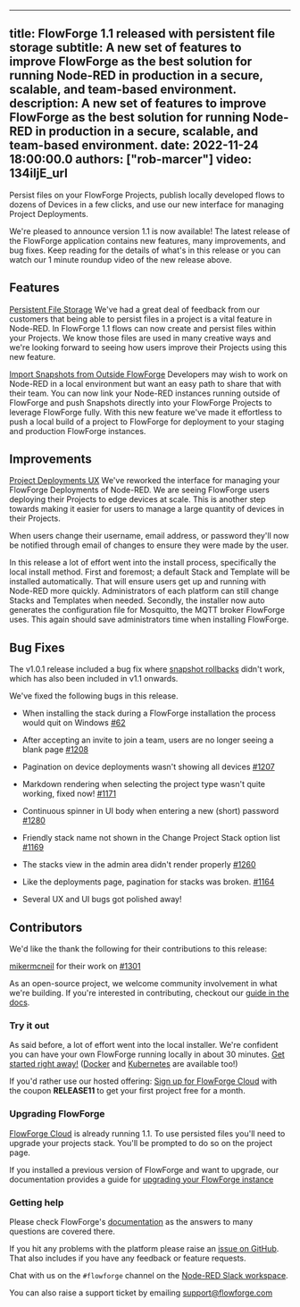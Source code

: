 
---
title: FlowForge 1.1 released with persistent file storage
subtitle: A new set of features to improve FlowForge as the best solution for running Node-RED in production in a secure, scalable, and team-based environment.
description: A new set of features to improve FlowForge as the best solution for running Node-RED in production in a secure, scalable, and team-based environment.
date: 2022-11-24 18:00:00.0
authors: ["rob-marcer"]
video: 134iljE_urI
---

Persist files on your FlowForge Projects, publish locally developed flows to dozens of Devices in a few clicks, and use our new interface for managing Project Deployments.

<!--more-->

We're pleased to announce version 1.1 is now available! The latest release of the FlowForge application contains new features, many improvements, and bug fixes. Keep reading for the details of what's in this release or you can watch our 1 minute roundup video of the new release above.

## Features

[Persistent File Storage](https://github.com/flowforge/flowforge/issues/998) We've had a great deal of feedback
from our customers that being able to persist files in a project is a vital feature
in Node-RED. In FlowForge 1.1 flows can now create and persist files within
your Projects. We know those files are used in many creative ways and we're looking
forward to seeing how users improve their Projects using this new feature.

[Import Snapshots from Outside FlowForge](https://flowforge.com/docs/user/node-red-tools/) Developers may wish to
work on Node-RED in a local environment but want an easy path to share that with their team. You can now link your Node-RED instances running outside of FlowForge and push Snapshots directly into your FlowForge Projects to leverage FlowForge fully.  With this new feature we've made it effortless to push a local build of a project to FlowForge for deployment to your staging and production FlowForge instances.

## Improvements

[Project Deployments UX](https://github.com/flowforge/flowforge/issues/1046)
We've reworked the interface for managing your FlowForge Deployments of Node-RED.
We are seeing FlowForge users deploying their Projects to edge devices at scale.
This is another step towards making it easier for users to manage a large quantity
of devices in their Projects.

When users change their username, email address, or password they'll now be
notified through email of changes to ensure they were made by the
user.

In this release a lot of effort went into the install process, specifically the
local install method. First and foremost; a default Stack and Template will be
installed automatically. That will ensure users get up and running with
Node-RED more quickly. Administrators of each platform can still change Stacks
and Templates when needed. Secondly, the installer now auto generates the
configuration file for Mosquitto, the MQTT broker FlowForge uses. This again should save
administrators time when installing FlowForge.

## Bug Fixes

The v1.0.1 release included a bug fix where [snapshot rollbacks](https://github.com/flowforge/flowforge/issues/1186)
didn't work, which has also been included in v1.1 onwards.

We've fixed the following bugs in this release.

- When installing the stack during a FlowForge installation the process would quit on Windows [#62](https://github.com/flowforge/installer/issues/62)

- After accepting an invite to join a team, users are no longer seeing a blank page [#1208](https://github.com/flowforge/flowforge/issues/1208)

- Pagination on device deployments wasn't showing all devices [#1207](https://github.com/flowforge/flowforge/issues/1207)

- Markdown rendering when selecting the project type wasn't quite working, fixed now! [#1171](https://github.com/flowforge/flowforge/issues/1171)

- Continuous spinner in UI body when entering a new (short) password [#1280](https://github.com/flowforge/flowforge/issues/1280)

- Friendly stack name not shown in the Change Project Stack option list [#1169](https://github.com/flowforge/flowforge/issues/1169)

- The stacks view in the admin area didn't render properly [#1260](https://github.com/flowforge/flowforge/issues/1260)

- Like the deployments page, pagination for stacks was broken. [#1164](https://github.com/flowforge/flowforge/issues/1164)

- Several UX and UI bugs got polished away!

## Contributors

We'd like the thank the following for their contributions to this release:

[mikermcneil](https://github.com/mikermcneil) for their work on [#1301](https://github.com/flowforge/flowforge/pull/1301)

As an open-source project, we welcome community involvement in what we're building.
If you're interested in contributing, checkout our [guide in the docs](https://flowforge.com/docs/contribute/).

### Try it out

As said before, a lot of effort went into the local installer. We're confident
you can have your own FlowForge running locally in about 30 minutes.
[Get started right away!](https://flowforge.com/docs/install/local/)
([Docker](https://flowforge.com/docs/install/docker/) and [Kubernetes](https://flowforge.com/docs/install/kubernetes/)
are available too!)

If you'd rather use our hosted offering: [Sign up for FlowForge Cloud](https://app.flowforge.com/account/create?code=RELEASE11)
with the coupon **RELEASE11** to get your first project free for a month.

### Upgrading FlowForge

[FlowForge Cloud](https://app.flowforge.com) is already running 1.1. To use
persisted files you'll need to upgrade your projects stack. You'll be prompted
to do so on the project page.

If you installed a previous version of FlowForge and want to upgrade, our documentation provides a
guide for [upgrading your FlowForge instance](https://flowforge.com/docs/install/upgrading/)

### Getting help

Please check FlowForge's [documentation](https://flowforge.com/docs/) as the answers to many questions are covered there.

If you hit any problems with the platform please raise an [issue on GitHub](https://github.com/flowforge/flowforge/issues).
That also includes if you have any feedback or feature requests.

Chat with us on the `#flowforge` channel on the [Node-RED Slack workspace](https://nodered.org/slack).

You can also raise a support ticket by emailing [support@flowforge.com](mailto:support@flowforge.com)
